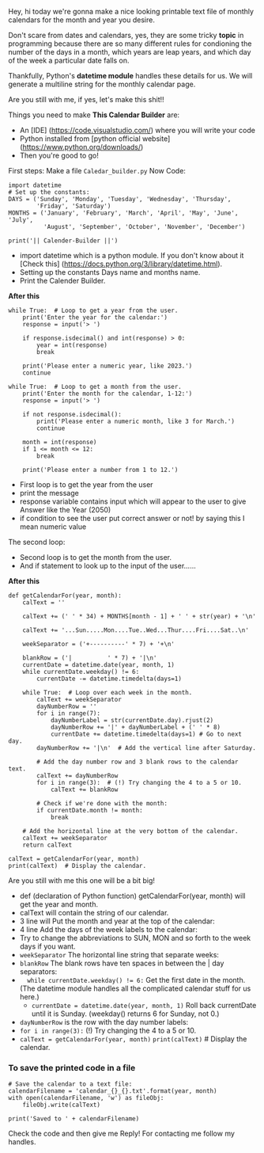 Hey, hi today we're gonna make a nice looking printable text file of monthly calendars for the month and year you desire.

Don't scare from dates and calendars, yes, they are some tricky **topic** in programming because there are so many different rules for condioning the number of the days in a month, which years are leap years, and which day of the week a particular date falls on.

Thankfully, Python's **datetime module** handles these details for us. We will generate a multiline string for the monthly calendar page.

Are you still with me, if yes, let's make this shit!!

Things you need to make **This Calendar Builder** are:
* An [IDE] (https://code.visualstudio.com/) where you will write your code
* Python installed from [python official website] (https://www.python.org/downloads/)
* Then you're good to go!

First steps:
Make a file `Caledar_builder.py`
Now Code:

```
import datetime
# Set up the constants:
DAYS = ('Sunday', 'Monday', 'Tuesday', 'Wednesday', 'Thursday',
        'Friday', 'Saturday')
MONTHS = ('January', 'February', 'March', 'April', 'May', 'June', 'July',
          'August', 'September', 'October', 'November', 'December')

print('|| Calender-Builder ||')

```
* import datetime which is a python module. If you don't know about it [Check this] (https://docs.python.org/3/library/datetime.html).
* Setting up the constants Days name and months name.
* Print the Calender Builder.

**After this**
```
while True:  # Loop to get a year from the user.
    print('Enter the year for the calendar:')
    response = input('> ')

    if response.isdecimal() and int(response) > 0:
        year = int(response)
        break

    print('Please enter a numeric year, like 2023.')
    continue

while True:  # Loop to get a month from the user.
    print('Enter the month for the calendar, 1-12:')
    response = input('> ')

    if not response.isdecimal():
        print('Please enter a numeric month, like 3 for March.')
        continue

    month = int(response)
    if 1 <= month <= 12:
        break

    print('Please enter a number from 1 to 12.')
```
* First loop is to get the year from the user 
 * print the message 
* response variable contains input which will appear to the user to give Answer like the Year (2050)
* if condition to see the user put correct answer or not! by saying this I mean numeric value

The second loop:
* Second loop is to get the month from the user.
* And if statement to look up to the input of the user......

**After this**
```
def getCalendarFor(year, month):
    calText = '' 

    calText += (' ' * 34) + MONTHS[month - 1] + ' ' + str(year) + '\n'

    calText += '...Sun.....Mon....Tue..Wed...Thur....Fri....Sat..\n'

    weekSeparator = ('+----------' * 7) + '+\n'

    blankRow = ('|          ' * 7) + '|\n'
    currentDate = datetime.date(year, month, 1)
    while currentDate.weekday() != 6:
        currentDate -= datetime.timedelta(days=1)

    while True:  # Loop over each week in the month.
        calText += weekSeparator
        dayNumberRow = ''
        for i in range(7):
            dayNumberLabel = str(currentDate.day).rjust(2)
            dayNumberRow += '|' + dayNumberLabel + (' ' * 8)
            currentDate += datetime.timedelta(days=1) # Go to next day.
        dayNumberRow += '|\n'  # Add the vertical line after Saturday.

        # Add the day number row and 3 blank rows to the calendar text.
        calText += dayNumberRow
        for i in range(3):  # (!) Try changing the 4 to a 5 or 10.
            calText += blankRow

        # Check if we're done with the month:
        if currentDate.month != month:
            break

    # Add the horizontal line at the very bottom of the calendar.
    calText += weekSeparator
    return calText

calText = getCalendarFor(year, month)
print(calText)  # Display the calendar.

```
Are you still with me this one will be a bit big!

* def (declaration of Python function) getCalendarFor(year, month) will get the year and month.
* calText will contain the string of our calendar.
* 3 line will Put the month and year at the top of the calendar:
* 4 line Add the days of the week labels to the calendar:
 * Try to change the abbreviations to SUN, MON and so forth to the week days if you want.
*   `weekSeparator` The horizontal line string that separate weeks:
* `blankRow` The blank rows have ten spaces in between the | day separators:
* `  while currentDate.weekday() != 6:` Get the first date in the month. (The datetime module handles all the complicated calendar stuff for us here.)
    * `currentDate = datetime.date(year, month, 1)`
Roll back currentDate until it is Sunday. (weekday() returns 6 for Sunday, not 0.)
* `dayNumberRow` is the row with the day number labels:
*  `for i in range(3):` (!) Try changing the 4 to a 5 or 10.
* `calText = getCalendarFor(year, month)`
`print(calText)`  # Display the calendar.
### To save the printed code in a file
```
# Save the calendar to a text file:
calendarFilename = 'calendar_{}_{}.txt'.format(year, month)
with open(calendarFilename, 'w') as fileObj:
    fileObj.write(calText)

print('Saved to ' + calendarFilename)
```

Check the code and then give me Reply!
For contacting me follow my handles.